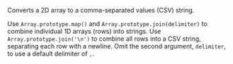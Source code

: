 Converts a 2D array to a comma-separated values (CSV) string.

Use `Array.prototype.map()` and `Array.prototype.join(delimiter)` to combine individual 1D arrays (rows) into strings. Use `Array.prototype.join('\n')` to combine all rows into a CSV string, separating each row with a newline. Omit the second argument, `delimiter`, to use a default delimiter of `,`.
